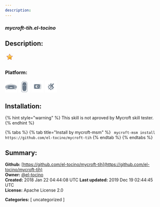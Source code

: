 ```yaml
---
description: 
---
```


### _mycroft-tih.el-tocino_  
## Description:  
  
  
![](../.gitbook/assets/star.png)  
  
### Platform:  
 ![Mark I](../.gitbook/assets/mark-1-icon.png)  ![Mark II](../.gitbook/assets/mark-2-icon.png)  ![Picroft](../.gitbook/assets/picroft-icon.png)  ![plasmoid](../.gitbook/assets/kde.png)   
## Installation:  
{% hint style="warning" %}
This skill is not aproved by Mycroft skill tester.
{% endhint %}
    
{% tabs %}
{% tab title="Install by mycroft-msm" %}
``` mycroft-msm install https://github.com/el-tocino/mycroft-tih```
{% endtab %}
  {% endtabs %}
    
## Summary:  
**Github:** [https://github.com/el-tocino/mycroft-tih](https://github.com/el-tocino/mycroft-tih)  
**Owner:** [@el-tocino](https://github.com/el-tocino)  
**Created:** 2018 Jan 22 04:44:08 UTC  **Last updated:** 2019 Dec 19 02:44:45 UTC  
**License:** Apache License 2.0  
  
**Categories:** [ uncategorized ]   
